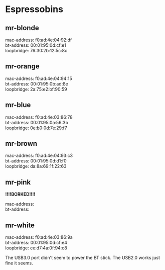 # Espressobins

## mr-blonde

mac-address: f0:ad:4e:04:92:df  
bt-address:  00:01:95:0d:cf:e1  
loopbridge: 76:30:2b:12:5c:8c 

## mr-orange

mac-address: f0:ad:4e:04:94:15  
bt-address:  00:01:95:0b:ad:8e  
loopbridge: 2a:75:e2:bf:90:59  

## mr-blue

mac-address: f0:ad:4e:03:86:78  
bt-address:  00:01:95:0a:56:3b  
loopbridge: 0e:b0:0d:7e:29:f7

## mr-brown

mac-address: f0:ad:4e:04:93:c3  
bt-address:  00:01:95:0d:d1:f0  
loopbridge: da:8a:69:1f:22:63

## mr-pink

**!!!!BORKED!!!!**

mac-address:  
bt-address:  

## mr-white

mac-address: f0:ad:4e:03:86:9a  
bt-address:  00:01:95:0d:cf:e4  
loopbridge: ce:d7:4a:0f:94:c8  

The USB3.0 port didn't seem to power the BT stick. The USB2.0 works just fine it seems.
